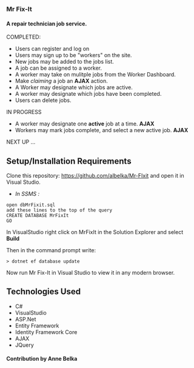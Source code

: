 ### Mr Fix-It
#### A repair technician job service.




COMPLETED:
* Users can register and log on
* Users may sign up to be "workers" on the site.
* New jobs may be added to the jobs list.
* A job can be assigned to a worker.
* A worker may take on mulitple jobs from the Worker Dashboard.
* Make *claiming* a job an **AJAX** action.
* A Worker may designate which jobs are active.
* A worker may designate which jobs have been completed.
* Users can delete jobs.

IN PROGRESS
* A worker may designate one **active** job at a time. **AJAX**
* Workers may mark jobs complete, and select a new active job. **AJAX**

NEXT UP
...

## Setup/Installation Requirements

Clone this repository: https://github.com/albelka/Mr-FIxit
 and open it in Visual Studio.

* _In SSMS :_
```
open dbMrFixit.sql
add these lines to the top of the query
CREATE DATABASE MrFixIt
GO 
```

In VisualStudio right click on MrFixIt in the Solution Explorer and select **Build**

Then in the command prompt write:
```
> dotnet ef database update
```

Now run Mr Fix-It in Visual Studio to view it in any modern browser.

## Technologies Used
* C#
* VisualStudio
* ASP.Net
* Entity Framework
* Identity Framework Core
* AJAX
* JQuery

#### Contribution by Anne Belka